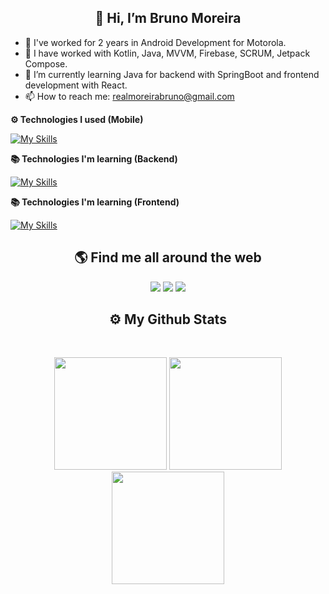 <h2 align="center">
  👋 Hi, I’m Bruno Moreira
</h2>

- 👀 I've worked for 2 years in Android Development for Motorola.
- 📎 I have worked with Kotlin, Java, MVVM, Firebase, SCRUM, Jetpack Compose.
- 🌱 I’m currently learning Java for backend with SpringBoot and frontend development with React.
- 📫 How to reach me: realmoreirabruno@gmail.com

<!---
realmoreirabruno/realmoreirabruno is a ✨ special ✨ repository because its `README.md` (this file) appears on your GitHub profile.
You can click the Preview link to take a look at your changes.
--->

<p align="left">
  <strong>⚙️ Technologies I used (Mobile)</strong><br>
  
  [![My Skills](https://skillicons.dev/icons?i=kotlin,java,flutter,dart,firebase,sqlite&theme=dark)](https://skillicons.dev)
</p>

<p align="left">
  <strong>📚 Technologies I'm learning (Backend)</strong><br>

  [![My Skills](https://skillicons.dev/icons?i=java,spring,postgres,docker,kubernetes,rabbitmq&theme=dark)](https://skillicons.dev)
</p>

<p align="left">
  <strong>📚 Technologies I'm learning (Frontend)</strong><br>

  [![My Skills](https://skillicons.dev/icons?i=html,css,js,react,bootstrap,nextjs&theme=dark)](https://skillicons.dev)
</p>

<h2 align="center">🌎 Find me all around the web</h2>

<div align="center"> 
  <a href="https://www.linkedin.com/in/moreira-bruno/" target="_blank"><img src="https://img.shields.io/badge/LinkedIn-0077B5?style=for-the-badge&logo=linkedin&logoColor=white" target="_blank"></a>
  <a href="https://github.com/realmoreirabruno" target="_blank"><img src="https://img.shields.io/badge/GitHub-100000?style=for-the-badge&logo=github&logoColor=white" target="_blank"></a>
  <a href="https://instagram.com/brunaozao_" target="_blank"><img src="https://img.shields.io/badge/Instagram-d62976?style=for-the-badge&logo=instagram&logoColor=pink" target="_blank"></a>
</div>

<h2 align="center">
  ⚙️ My Github Stats
</h2>

<br>
  <p align = "center">
    <img height="180em"  src = "https://github-readme-stats.vercel.app/api?username=doc-souhail&show_icons=true&theme=radical&line_height=27">
    <img height="180em" src = "https://github-readme-stats.vercel.app/api/top-langs/?username=doc-souhail&layout=compact&langs_count=10&theme=radical">
    <img height="180em"  src="https://github-readme-streak-stats.herokuapp.com/?user=doc-souhail&layout=compact&theme=radical" />
  </p>
</br>
